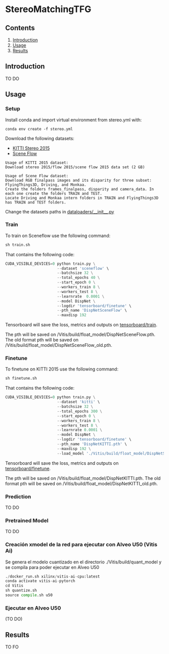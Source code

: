# StereoMatchingTFG

## Contents

1. [Introduction](#introduction)
2. [Usage](#usage)
3. [Results](#results)

## Introduction
TO DO

## Usage

### Setup

Install conda and import virtual environment from stereo.yml with:
```
conda env create -f stereo.yml
```

Download the following datasets:
- [KITTI Stereo 2015](http://www.cvlibs.net/datasets/kitti/eval_scene_flow.php?benchmark=stereo)
- [Scene Flow](https://lmb.informatik.uni-freiburg.de/resources/datasets/SceneFlowDatasets.en.html)

```
Usage of KITTI 2015 dataset:
Download stereo 2015/flow 2015/scene flow 2015 data set (2 GB)

Usage of Scene Flow dataset:
Download RGB finalpass images and its disparity for three subset: FlyingThings3D, Driving, and Monkaa.
Create the folders frames_finalpass, disparity and camera_data. In each one create the folders TRAIN and TEST.
Locate Driving and Monkaa intern folders in TRAIN and FlyingThings3D has TRAIN and TEST folders.
```

Change the datasets paths in [dataloaders/\_\_init\_\_.py](dataloaders/__init__.py)

### Train
To train on Sceneflow use the following command:
```python
sh train.sh
```
That contains the following code:
```python
CUDA_VISIBLE_DEVICES=0 python train.py \
                       --dataset 'sceneflow' \
                       --batchsize 32 \
                       --total_epochs 40 \
                       --start_epoch 0 \
                       --workers_train 8 \
                       --workers_test 8 \
                       --learnrate  0.0001 \
                       --model DispNet \
                       --logdir 'tensorboard/finetune' \
                       --pth_name 'DispNetSceneFlow' \
                       --maxdisp 192
```
Tensorboard will save the loss, metrics and outputs on [tensorboard/train](tensorboard/train).

The pth will be saved on /Vitis/build/float_model/DispNetSceneFlow.pth.
The old format pth will be saved on /Vitis/build/float_model/DispNetSceneFlow_old.pth.

### Finetune
To finetune on KITTI 2015 use the following command:
```python
sh finetune.sh
```
That contains the following code:
```python
CUDA_VISIBLE_DEVICES=0 python train.py \
                       --dataset 'kitti' \
                       --batchsize 32 \
                       --total_epochs 300 \
                       --start_epoch 0 \
                       --workers_train 8 \
                       --workers_test 8 \
                       --learnrate 0.0001 \
                       --model DispNet \
                       --logdir 'tensorboard/finetune' \
                       --pth_name 'DispNetKITTI.pth' \
                       --maxdisp 192 \
                       --load_model './Vitis/build/float_model/DispNetSceneFlow.pth'
```

Tensorboard will save the loss, metrics and outputs on [tensorboard/finetune](tensorboard/finetune).

The pth will be saved on /Vitis/build/float_model/DispNetKITTI.pth.
The old format pth will be saved on /Vitis/build/float_model/DispNetKITTI_old.pth.

### Prediction
TO DO

### Pretrained Model
TO DO

### Creación xmodel de la red para ejecutar con Alveo U50 (Vitis Ai)
Se genera el modelo cuantizado en el directorio ./Vitis/build/quant_model y se compila para poder ejecutar en Alveo U50
```python
./docker_run.sh xilinx/vitis-ai-cpu:latest
conda activate vitis-ai-pytorch
cd Vitis
sh quantize.sh
source compile.sh u50
```
### Ejecutar en Alveo U50
(TO DO)

## Results
TO FO

